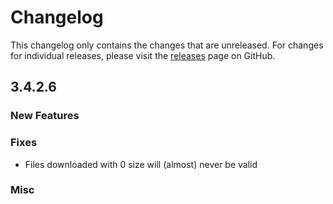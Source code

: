 # Changelog

This changelog only contains the changes that are unreleased. For changes for individual releases, please visit the
[releases](https://github.com/ATLauncher/ATLauncher/releases) page on GitHub.

## 3.4.2.6

### New Features

### Fixes
- Files downloaded with 0 size will (almost) never be valid

### Misc

